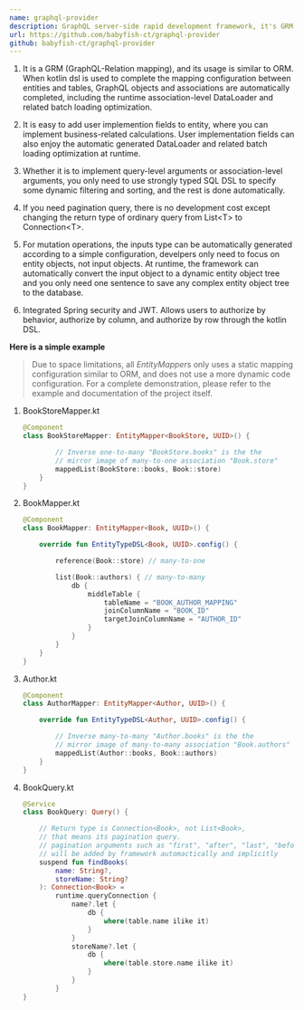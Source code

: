 ```yaml
---
name: graphql-provider
description: GraphQL server-side rapid development framework, it's GRM(GraphQL relation Mapping), if users use RDBMS to manage persistent data, it can help users to quickly build GraphQL services in the shortest time (based on kotlin and R2DBC)
url: https://github.com/babyfish-ct/graphql-provider
github: babyfish-ct/graphql-provider
---
```


1. It is a GRM (GraphQL-Relation mapping), and its usage is similar to ORM. When kotlin dsl is used to complete the mapping configuration between entities and tables, GraphQL objects and associations are automatically completed, including the runtime association-level DataLoader and related batch loading optimization.

2. It is easy to add user implemention fields to entity, where you can implement business-related calculations. User implementation fields can also enjoy the automatic generated DataLoader and related batch loading optimization at runtime.

3. Whether it is to implement query-level arguments or association-level arguments, you only need to use  strongly typed SQL DSL to specify some dynamic filtering and sorting, and the rest is done automatically.

4. If you need pagination query, there is no development cost except changing the return type of ordinary query from List&lt;T&gt; to Connection&lt;T&gt;.

5. For mutation operations, the inputs type can be automatically generated according to a simple configuration, develpers only need to focus on entity objects, not input objects. At runtime, the framework can automatically convert the input object to a dynamic entity object tree and you only need one sentence to save any complex entity object tree to the database.

6. Integrated Spring security and JWT. Allows users to authorize by behavior, authorize by column, and authorize by row through the kotlin DSL.

**Here is a simple example** 

> Due to space limitations, all *EntityMapper*s only uses a static mapping configuration similar to ORM, and does not use a more dynamic code configuration. For a complete demonstration, please refer to the example and documentation of the project itself.

1. BookStoreMapper.kt
    ```kt
    @Component
    class BookStoreMapper: EntityMapper<BookStore, UUID>() {

            // Inverse one-to-many "BookStore.books" is the the 
            // mirror image of many-to-one association "Book.store"
            mappedList(BookStore::books, Book::store)
        }
    }
    ```

2. BookMapper.kt
    ```kt
    @Component
    class BookMapper: EntityMapper<Book, UUID>() {

        override fun EntityTypeDSL<Book, UUID>.config() {

            reference(Book::store) // many-to-one

            list(Book::authors) { // many-to-many
                db {
                    middleTable {
                        tableName = "BOOK_AUTHOR_MAPPING"
                        joinColumnName = "BOOK_ID"
                        targetJoinColumnName = "AUTHOR_ID"
                    }
                }
            }
        }
    }
    ```

3. Author.kt
    ```kt
    @Component
    class AuthorMapper: EntityMapper<Author, UUID>() {

        override fun EntityTypeDSL<Author, UUID>.config() {

            // Inverse many-to-many "Author.books" is the the 
            // mirror image of many-to-many association "Book.authors"
            mappedList(Author::books, Book::authors)
        }
    }
    ```

4. BookQuery.kt
    ```kt
    @Service
    class BookQuery: Query() {

        // Return type is Connection<Book>, not List<Book>,
        // that means its pagination query.
        // pagination arguments such as "first", "after", "last", "before"
        // will be added by framework automactically and implicitly
        suspend fun findBooks(
            name: String?,
            storeName: String?
        ): Connection<Book> = 
            runtime.queryConnection {
                name?.let {
                    db {
                        where(table.name ilike it)
                    }
                }
                storeName?.let {
                    db {
                        where(table.store.name ilike it)
                    }
                }
            }
    }
    ```
